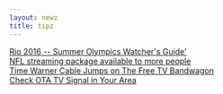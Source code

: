 ```yaml
--- 
layout: newz 
title: tipz 
---
```


<a href="https://www.reddit.com/r/cordcutters/wiki/rio2016/">Rio 2016 -- Summer Olympics Watcher's Guide'</a><br />
 <a href="http://www.theverge.com/2016/7/28/12311924/nfl-sunday-ticket-directv-streaming-apple-tv/">NFL streaming package available to more people</a><br />
<a href="http://cordcuttersnews.com/time-warner-cable-jumps-free-tv-bandwagon/">Time Warner Cable Jumps on The Free TV Bandwagon</a><br />
<a href="https://tvfool.com/">Check OTA TV Signal in Your Area</a><br />